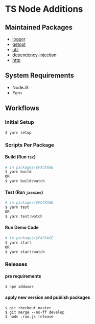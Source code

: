 # TS Node Additions
## Maintained Packages

* [logger](./packages/logger)
* [getopt](./packages/getopt)
* [util](./packages/util)
* [dependency-injection](./packages/di)
* [http](./packages/http)

## System Requirements
* NodeJS
* Yarn

## Workflows
### Initial Setup
```bash
$ yarn setup
```

### Scripts Per Package
#### Build (Run `tsc`)
```bash
# in packages/$PACKAGE
$ yarn build
OR
$ yarn build:watch
```
#### Test (Run `jasmine`)
```bash
# in packages/$PACKAGE
$ yarn test
OR
$ yarn test:watch
```
#### Run Demo Code
```bash
# in packages/$PACKAGE
$ yarn start
OR
$ yarn start:watch
```
### Releases
#### pre requirements
```
$ npm adduser
```
#### apply new version and publish packages
```
$ git checkout master
$ git merge --no-ff develop
$ node .run.js release
```
